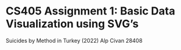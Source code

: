 #  CS405 Assignment 1: Basic Data Visualization using SVG’s
Suicides by Method in Turkey (2022)
Alp Civan 28408
